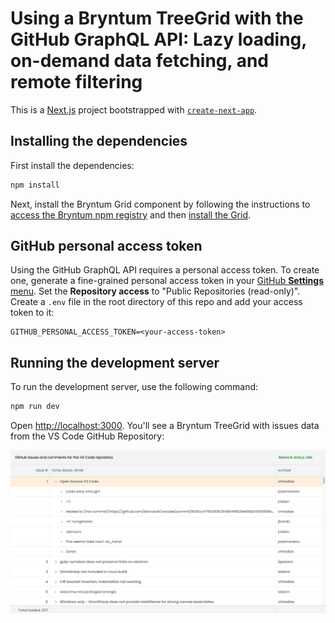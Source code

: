 # Using a Bryntum TreeGrid with the GitHub GraphQL API: Lazy loading, on-demand data fetching, and remote filtering

This is a [Next.js](https://nextjs.org) project bootstrapped with [`create-next-app`](https://nextjs.org/docs/app/api-reference/cli/create-next-app).

## Installing the dependencies

First install the dependencies:

```sh
npm install
```

Next, install the Bryntum Grid component by following the instructions to [access the Bryntum npm registry](https://bryntum.com/products/grid/docs/guide/Grid/quick-start/javascript-npm#access-to-npm-registry) and then [install the Grid](https://bryntum.com/products/grid/docs/guide/Grid/quick-start/javascript-npm#install-component).

## GitHub personal access token

Using the GitHub GraphQL API requires a personal access token. To create one, generate a fine-grained personal access token in your [GitHub **Settings** menu](https://github.com/settings/personal-access-tokens). Set the **Repository access** to "Public Repositories (read-only)". Create a `.env` file in the root directory of this repo and add your access token to it:

```
GITHUB_PERSONAL_ACCESS_TOKEN=<your-access-token>
```

## Running the development server

To run the development server, use the following command:

```bash
npm run dev
```

Open [http://localhost:3000](http://localhost:3000). You'll see a Bryntum TreeGrid with issues data from the VS Code GitHub Repository:

![Bryntum TreeGrid](./bryntum-tree-grid.png)
